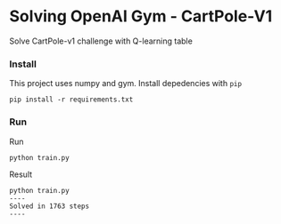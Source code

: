 # Solving OpenAI Gym - CartPole-V1

Solve CartPole-v1 challenge with Q-learning table

### Install

This project uses numpy and gym. Install depedencies with `pip`

	pip install -r requirements.txt

### Run

Run

	python train.py

Result

	python train.py
	----
	Solved in 1763 steps
	----